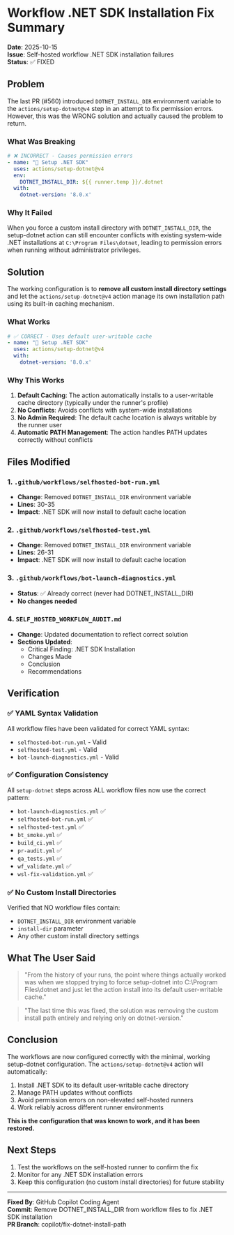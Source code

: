 # Workflow .NET SDK Installation Fix Summary

**Date**: 2025-10-15  
**Issue**: Self-hosted workflow .NET SDK installation failures  
**Status**: ✅ FIXED

## Problem

The last PR (#560) introduced `DOTNET_INSTALL_DIR` environment variable to the `actions/setup-dotnet@v4` step in an attempt to fix permission errors. However, this was the WRONG solution and actually caused the problem to return.

### What Was Breaking

```yaml
# ❌ INCORRECT - Causes permission errors
- name: "🔧 Setup .NET SDK"
  uses: actions/setup-dotnet@v4
  env:
    DOTNET_INSTALL_DIR: ${{ runner.temp }}/.dotnet
  with:
    dotnet-version: '8.0.x'
```

### Why It Failed

When you force a custom install directory with `DOTNET_INSTALL_DIR`, the setup-dotnet action can still encounter conflicts with existing system-wide .NET installations at `C:\Program Files\dotnet`, leading to permission errors when running without administrator privileges.

## Solution

The working configuration is to **remove all custom install directory settings** and let the `actions/setup-dotnet@v4` action manage its own installation path using its built-in caching mechanism.

### What Works

```yaml
# ✅ CORRECT - Uses default user-writable cache
- name: "🔧 Setup .NET SDK"
  uses: actions/setup-dotnet@v4
  with:
    dotnet-version: '8.0.x'
```

### Why This Works

1. **Default Caching**: The action automatically installs to a user-writable cache directory (typically under the runner's profile)
2. **No Conflicts**: Avoids conflicts with system-wide installations
3. **No Admin Required**: The default cache location is always writable by the runner user
4. **Automatic PATH Management**: The action handles PATH updates correctly without conflicts

## Files Modified

### 1. `.github/workflows/selfhosted-bot-run.yml`
- **Change**: Removed `DOTNET_INSTALL_DIR` environment variable
- **Lines**: 30-35
- **Impact**: .NET SDK will now install to default cache location

### 2. `.github/workflows/selfhosted-test.yml`
- **Change**: Removed `DOTNET_INSTALL_DIR` environment variable
- **Lines**: 26-31
- **Impact**: .NET SDK will now install to default cache location

### 3. `.github/workflows/bot-launch-diagnostics.yml`
- **Status**: ✅ Already correct (never had DOTNET_INSTALL_DIR)
- **No changes needed**

### 4. `SELF_HOSTED_WORKFLOW_AUDIT.md`
- **Change**: Updated documentation to reflect correct solution
- **Sections Updated**:
  - Critical Finding: .NET SDK Installation
  - Changes Made
  - Conclusion
  - Recommendations

## Verification

### ✅ YAML Syntax Validation
All workflow files have been validated for correct YAML syntax:
- `selfhosted-bot-run.yml` - Valid
- `selfhosted-test.yml` - Valid
- `bot-launch-diagnostics.yml` - Valid

### ✅ Configuration Consistency
All `setup-dotnet` steps across ALL workflow files now use the correct pattern:
- `bot-launch-diagnostics.yml` ✅
- `selfhosted-bot-run.yml` ✅
- `selfhosted-test.yml` ✅
- `bt_smoke.yml` ✅
- `build_ci.yml` ✅
- `pr-audit.yml` ✅
- `qa_tests.yml` ✅
- `wf_validate.yml` ✅
- `wsl-fix-validation.yml` ✅

### ✅ No Custom Install Directories
Verified that NO workflow files contain:
- `DOTNET_INSTALL_DIR` environment variable
- `install-dir` parameter
- Any other custom install directory settings

## What The User Said

> "From the history of your runs, the point where things actually worked was when we stopped trying to force setup-dotnet into C:\Program Files\dotnet and just let the action install into its default user-writable cache."

> "The last time this was fixed, the solution was removing the custom install path entirely and relying only on dotnet-version."

## Conclusion

The workflows are now configured correctly with the minimal, working setup-dotnet configuration. The `actions/setup-dotnet@v4` action will automatically:
1. Install .NET SDK to its default user-writable cache directory
2. Manage PATH updates without conflicts
3. Avoid permission errors on non-elevated self-hosted runners
4. Work reliably across different runner environments

**This is the configuration that was known to work, and it has been restored.**

## Next Steps

1. Test the workflows on the self-hosted runner to confirm the fix
2. Monitor for any .NET SDK installation errors
3. Keep this configuration (no custom install directories) for future stability

---

**Fixed By**: GitHub Copilot Coding Agent  
**Commit**: Remove DOTNET_INSTALL_DIR from workflow files to fix .NET SDK installation  
**PR Branch**: copilot/fix-dotnet-install-path
